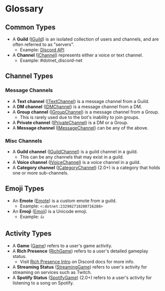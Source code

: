 # Glossary

## Common Types

* A **Guild** ([IGuild]) is an isolated collection of users and 
channels, and are often referred to as "servers".
	- Example: [Discord API](https://discord.gg/jkrBmQR)
* A **Channel** ([IChannel]) represents either a voice or text channel.
	- Example: #dotnet_discord-net
	
[IGuild]: xref:Discord.IGuild
[IChannel]: xref:Discord.IChannel

## Channel Types

### Message Channels
* A **Text channel** ([ITextChannel]) is a message channel from a 
Guild.
* A **DM channel** ([IDMChannel]) is a message channel from a DM.
* A **Group channel** ([IGroupChannel]) is a message channel from a 
Group. 
	- This is rarely used due to the bot's inability to join groups.
* A **Private channel** ([IPrivateChannel]) is a DM or a Group.
* A **Message channel** ([IMessageChannel]) can be any of the above.

### Misc Channels
* A **Guild channel** ([IGuildChannel]) is a guild channel in a guild.
	- This can be any channels that may exist in a guild.
* A **Voice channel** ([IVoiceChannel]) is a voice channel in a guild.
* A **Category channel** ([ICategoryChannel]) (2.0+) is a category that 
holds one or more sub-channels.

[IGuildChannel]: xref:Discord.IGuildChannel
[IMessageChannel]: xref:Discord.IMessageChannel
[ITextChannel]: xref:Discord.ITextChannel
[IGroupChannel]: xref:Discord.IGroupChannel
[IDMChannel]: xref:Discord.IDMChannel
[IPrivateChannel]: xref:Discord.IPrivateChannel
[IVoiceChannel]: xref:Discord.IVoiceChannel
[ICategoryChannel]: xref:Discord.ICategoryChannel

## Emoji Types

* An **Emote** ([Emote]) is a custom emote from a guild.
	- Example: `<:dotnet:232902710280716288>`
* An **Emoji** ([Emoji]) is a Unicode emoji.
	- Example: `👍`

[Emote]: xref:Discord.Emote
[Emoji]: xref:Discord.Emoji

## Activity Types

* A **Game** ([Game]) refers to a user's game activity.
* A **Rich Presence** ([RichGame]) refers to a user's detailed 
gameplay status. 
	- Visit [Rich Presence Intro] on Discord docs for more info.
* A **Streaming Status** ([StreamingGame]) refers to user's activity 
for streaming on services such as Twitch.
* A **Spotify Status** ([SpotifyGame]) (2.0+) refers to a user's 
activity for listening to a song on Spotify.

[Game]: xref:Discord.Game
[RichGame]: xref:Discord.RichGame
[StreamingGame]: xref:Discord.StreamingGame
[SpotifyGame]: xref:Discord.SpotifyGame
[Rich Presence Intro]: https://discordapp.com/developers/docs/rich-presence/best-practices